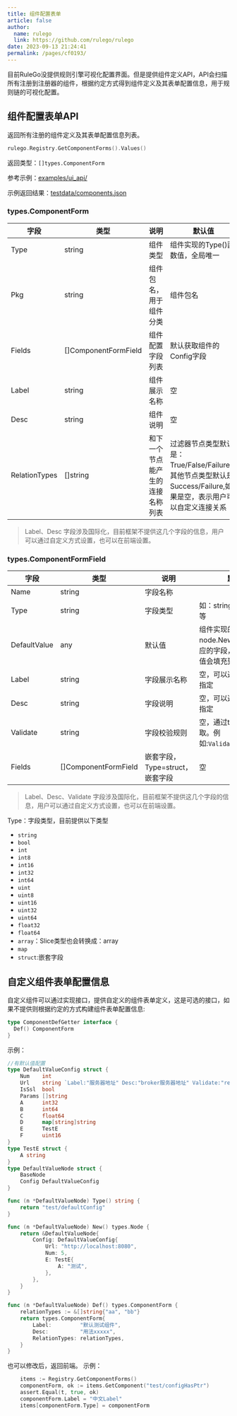 ```yaml
---
title: 组件配置表单
article: false
author: 
  name: rulego
  link: https://github.com/rulego/rulego
date: 2023-09-13 21:24:41
permalink: /pages/cf0193/
---
```



目前RuleGo没提供规则引擎可视化配置界面。但是提供组件定义API，API会扫描所有注册到注册器的组件，根据约定方式得到组件定义及其表单配置信息，用于规则链的可视化配置。

## 组件配置表单API
返回所有注册的组件定义及其表单配置信息列表。

```go
rulego.Registry.GetComponentForms().Values()
```

返回类型：`[]types.ComponentForm`

参考示例：[examples/ui_api/](https://github.com/rulego/rulego/tree/main/examples/ui_api/ui_api.go)

示例返回结果：[testdata/components.json](https://github.com/rulego/rulego/tree/main/testdata/components.json)

###  types.ComponentForm

| 字段            | 类型                   | 说明               | 默认值                                                                       |
|---------------|----------------------|------------------|---------------------------------------------------------------------------|
| Type          | string               | 组件类型             | 组件实现的Type()函数值，全局唯一                                                       |
| Pkg           | string               | 组件包名，用于组件分类      | 组件包名                                                                      |
| Fields        | []ComponentFormField | 组件配置字段列表         | 默认获取组件的Config字段                                                           |
| Label         | string               | 组件展示名称           | 空                                                                         |
| Desc          | string               | 组件说明             | 空                                                                         |
| RelationTypes | []string             | 和下一个节点能产生的连接名称列表 | 过滤器节点类型默认是：True/False/Failure；其他节点类型默认是Success/Failure,如果是空，表示用户可以自定义连接关系 |

> Label、Desc 字段涉及国际化，目前框架不提供这几个字段的信息，用户可以通过自定义方式设置，也可以在前端设置。

###  types.ComponentFormField

| 字段           | 类型                   | 说明                     | 默认值                                         |
|--------------|----------------------|------------------------|---------------------------------------------|
| Name         | string               | 字段名称                   |                                             |
| Type         | string               | 字段类型                   | 如：string、int、bool、等                         |
| DefaultValue | any                  | 默认值                    | 组件实现的方法node.New(), Config对应的字段，提供了默认值会填充到该值 |
| Label        | string               | 字段展示名称                 | 空，可以通过tag:Label指定                           |
| Desc         | string               | 字段说明                   | 空，可以通过tag:Desc指定                            |
| Validate     | string               | 字段校验规则                 | 空，通过tag:Validate获取。例如:`Validate:"required"` |
| Fields       | []ComponentFormField | 嵌套字段， Type=struct，嵌套字段 | 空                                           |

> Label、Desc、Validate 字段涉及国际化，目前框架不提供这几个字段的信息，用户可以通过自定义方式设置，也可以在前端设置。

Type：字段类型，目前提供以下类型

- `string`
- `bool`
- `int`
- `int8`
- `int16`
- `int32`
- `int64`
- `uint`
- `uint8`
- `uint16`
- `uint32`
- `uint64`
- `float32`
- `float64`
- `array`：Slice类型也会转换成：array
- `map`
- `struct`:嵌套字段

## 自定义组件表单配置信息

自定义组件可以通过实现接口，提供自定义的组件表单定义，这是可选的接口，如果不提供则根据约定的方式构建组件表单配置信息:

```go
type ComponentDefGetter interface {
  Def() ComponentForm
}
```

示例：
```go
//有默认值配置
type DefaultValueConfig struct {
	Num    int
	Url    string `Label:"服务器地址" Desc:"broker服务器地址" Validate:"required" `
	IsSsl  bool
	Params []string
	A      int32
	B      int64
	C      float64
	D      map[string]string
	E      TestE
	F      uint16
}
type TestE struct {
	A string
}
type DefaultValueNode struct {
	BaseNode
	Config DefaultValueConfig
}

func (n *DefaultValueNode) Type() string {
	return "test/defaultConfig"
}

func (n *DefaultValueNode) New() types.Node {
	return &DefaultValueNode{
		Config: DefaultValueConfig{
			Url: "http://localhost:8080",
			Num: 5,
			E: TestE{
				A: "测试",
			},
		},
	}
}

func (n *DefaultValueNode) Def() types.ComponentForm {
	relationTypes := &[]string{"aa", "bb"}
	return types.ComponentForm{
		Label:         "默认测试组件",
		Desc:          "用法xxxxx",
		RelationTypes: relationTypes,
	}
}

```

也可以修改后，返回前端。
示例：
```go
	items := Registry.GetComponentForms()
	componentForm, ok := items.GetComponent("test/configHasPtr")
	assert.Equal(t, true, ok)
	componentForm.Label = "中文Label"
	items[componentForm.Type] = componentForm
```
